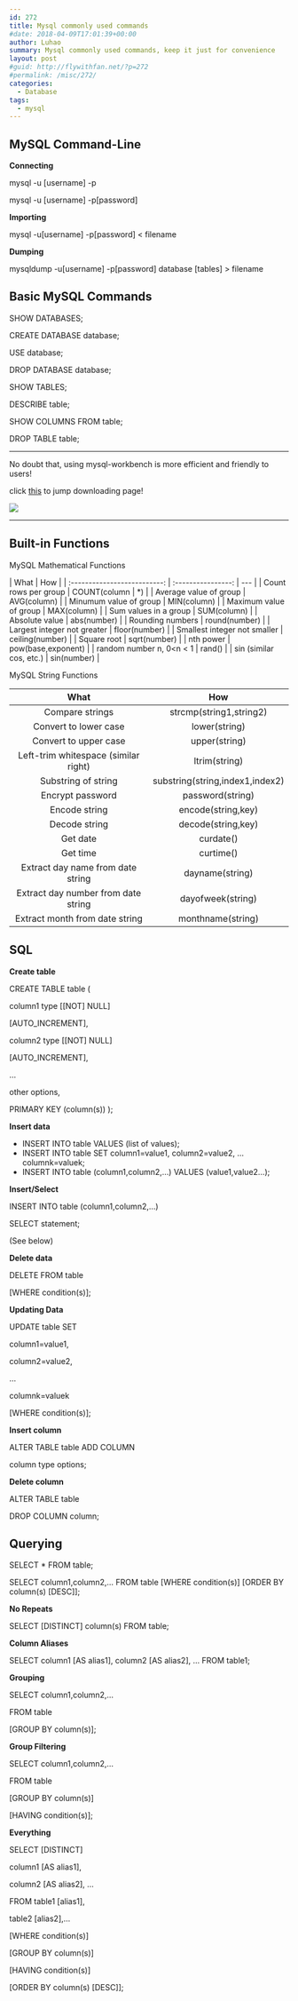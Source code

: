 ```yaml
---
id: 272
title: Mysql commonly used commands
#date: 2018-04-09T17:01:39+00:00
author: Luhao
summary: Mysql commonly used commands, keep it just for convenience
layout: post
#guid: http://flywithfan.net/?p=272
#permalink: /misc/272/
categories:
  - Database
tags:
  - mysql
---
```


## MySQL Command-Line

**Connecting**

mysql -u [username] -p

mysql -u [username] -p[password]

**Importing**

mysql -u[username] -p[password] < filename

**Dumping**

mysqldump -u[username] -p[password] database [tables] > filename

## Basic MySQL Commands

SHOW DATABASES;

CREATE DATABASE database;

USE database;

DROP DATABASE database;

SHOW TABLES;

DESCRIBE table;

SHOW COLUMNS FROM table;

DROP TABLE table;

---

No doubt that, using mysql-workbench is more efficient and friendly to users!

click [this](https://dev.mysql.com/downloads/workbench/) to jump downloading page!

![](/assets/img/uploads/2018/123.png)

---

## Built-in Functions

MySQL Mathematical Functions

|             What             |        How         |
| :--------------------------: | :----------------: | --- |
|     Count rows per group     |    COUNT(column    | \*) |
|    Average value of group    |    AVG(column)     |
|    Minumum value of group    |    MIN(column)     |
|    Maximum value of group    |    MAX(column)     |
|    Sum values in a group     |    SUM(column)     |
|        Absolute value        |    abs(number)     |
|       Rounding numbers       |   round(number)    |
| Largest integer not greater  |   floor(number)    |
| Smallest integer not smaller |  ceiling(number)   |
|         Square root          |    sqrt(number)    |
|          nth power           | pow(base,exponent) |
|   random number n, 0<n < 1   |       rand()       |
|   sin (similar cos, etc.)    |    sin(number)     |

MySQL String Functions

|                 What                 |               How               |
| :----------------------------------: | :-----------------------------: |
|           Compare strings            |     strcmp(string1,string2)     |
|        Convert to lower case         |          lower(string)          |
|        Convert to upper case         |          upper(string)          |
| Left-trim whitespace (similar right) |          ltrim(string)          |
|         Substring of string          | substring(string,index1,index2) |
|           Encrypt password           |        password(string)         |
|            Encode string             |       encode(string,key)        |
|            Decode string             |       decode(string,key)        |
|               Get date               |            curdate()            |
|               Get time               |            curtime()            |
|  Extract day name from date string   |         dayname(string)         |
| Extract day number from date string  |        dayofweek(string)        |
|    Extract month from date string    |        monthname(string)        |

## SQL

**Create table**

CREATE TABLE table (

column1 type [[NOT] NULL]

[AUTO_INCREMENT],

column2 type [[NOT] NULL]

[AUTO_INCREMENT],

&#8230;

other options,

PRIMARY KEY (column(s)) );

**Insert data**

- INSERT INTO table VALUES
  (list of values);
- INSERT INTO table SET
  column1=value1,
  column2=value2,
  &#8230;
  columnk=valuek;
- INSERT INTO table (column1,column2,&#8230;)
  VALUES (value1,value2&#8230;);

**Insert/Select**

INSERT INTO table (column1,column2,&#8230;)

SELECT statement;

(See below)

**Delete data**

DELETE FROM table

[WHERE condition(s)];

**Updating Data**

UPDATE table SET

column1=value1,

column2=value2,

&#8230;

columnk=valuek

[WHERE condition(s)];

**Insert column**

ALTER TABLE table ADD COLUMN

column type options;

**Delete column**

ALTER TABLE table

DROP COLUMN column;

## Querying

SELECT \* FROM table;

SELECT column1,column2,&#8230; FROM table \[WHERE condition(s)\] \[ORDER BY column(s) [DESC\]];

**No Repeats**

SELECT [DISTINCT] column(s) FROM table;

**Column Aliases**

SELECT column1 [AS alias1], column2 [AS alias2], &#8230; FROM table1;

**Grouping**

SELECT column1,column2,&#8230;

FROM table

[GROUP BY column(s)];

**Group Filtering**

SELECT column1,column2,&#8230;

FROM table

[GROUP BY column(s)]

[HAVING condition(s)];

**Everything**

SELECT [DISTINCT]

column1 [AS alias1],

column2 [AS alias2], &#8230;

FROM table1 [alias1],

table2 [alias2],&#8230;

[WHERE condition(s)]

[GROUP BY column(s)]

[HAVING condition(s)]

[ORDER BY column(s) [DESC]];
